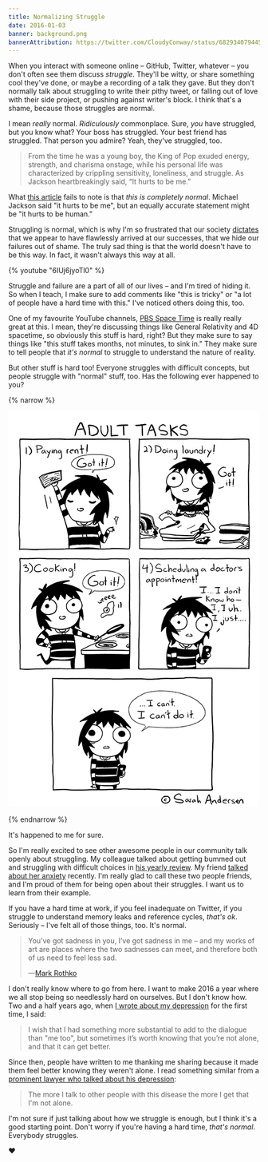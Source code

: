 ```yaml
---
title: Normalizing Struggle
date: 2016-01-03
banner: background.png
bannerAttribution: https://twitter.com/CloudyConway/status/682934079445188608
---
```


When you interact with someone online – GitHub, Twitter, whatever – you don't often see them discuss _struggle_. They'll be witty, or share something cool they've done, or maybe a recording of a talk they gave. But they don't normally talk about struggling to write their pithy tweet, or falling out of love with their side project, or pushing against writer's block. I think that's a shame, because those struggles are normal.

I mean _really_ normal. _Ridiculously_ commonplace. Sure, _you_ have struggled, but you know what? Your boss has struggled. Your best friend has struggled. That person you admire? Yeah, they've struggled, too.

> From the time he was a young boy, the King of Pop exuded energy, strength, and charisma onstage, while his personal life was characterized by crippling sensitivity, loneliness, and struggle. As Jackson heartbreakingly said, “It hurts to be me.”

What [this article](http://www.huffingtonpost.com/entry/artists-sensitive-creative_567f02dee4b0b958f6598764) fails to note is that _this is completely normal_. Michael Jackson said "it hurts to be me", but an equally accurate statement might be "it hurts to be human."

Struggling is normal, which is why I'm so frustrated that our society [dictates](http://jezebel.com/youre-not-adulting-youre-acting-your-fucking-age-1746878718) that we appear to have flawlessly arrived at our successes, that we hide our failures out of shame. The truly sad thing is that the world doesn't have to be this way. In fact, it wasn't always this way at all.

{% youtube "6IUj6jyoTl0" %}

Struggle and failure are a part of all of our lives – and I'm tired of hiding it. So when I teach, I make sure to add comments like "this is tricky" or "a lot of people have a hard time with this." I've noticed others doing this, too.

One of my favourite YouTube channels, [PBS Space Time](https://www.youtube.com/channel/UC7_gcs09iThXybpVgjHZ_7g) is really really great at this. I mean, they're discussing things like General Relativity and 4D spacetime, so obviously this stuff is hard, right? But they make sure to say things like "this stuff takes months, not minutes, to sink in." They make sure to tell people that _it's normal_ to struggle to understand the nature of reality.

But other stuff is hard too! Everyone struggles with difficult concepts, but people struggle with "normal" stuff, too. Has the following ever happened to you?

{% narrow %}

[![Adult tasks](sarah_scribbles.jpg)](http://sarahcandersen.com/post/129419169496/i-know-the-internet-is-rampant-with-jokes-about)

{% endnarrow %}

It's happened to me for sure.

So I'm really excited to see other awesome people in our community talk openly about struggling. My colleague talked about getting bummed out and struggling with difficult choices in [his yearly review](http://orta.io/on/being/29/). My friend [talked about her anxiety](http://www.mennenia.com/articles/2015-12-23-goodbye2015/) recently. I'm really glad to call these two people friends, and I'm proud of them for being open about their struggles. I want us to learn from their example.

If you have a hard time at work, if you feel inadequate on Twitter, if you struggle to understand memory leaks and reference cycles, _that's ok_. Seriously – I've felt all of those things, too. It's normal.

> You’ve got sadness in you, I’ve got sadness in me – and my works of art are places where the two sadnesses can meet, and therefore both of us need to feel less sad.
>
> —[Mark Rothko](https://youtu.be/qFnNgTSkHPM?t=412)

I don't really know where to go from here. I want to make 2016 a year where we all stop being so needlessly hard on ourselves. But I don't know how. Two and a half years ago, when [I wrote about my depression](/blog/depression/) for the first time, I said:

> I wish that I had something more substantial to add to the dialogue than "me too", but sometimes it’s worth knowing that you’re not alone, and that it can get better.

Since then, people have written to me thanking me sharing because it made them feel better knowing they weren't alone. I read something similar from a [prominent lawyer who talked about his depression](https://popehat.com/2015/05/21/happy-to-be-here/):

> The more I talk to other people with this disease the more I get that I'm not alone.

I'm not sure if just talking about how we struggle is enough, but I think it's a good starting point. Don't worry if you're having a hard time, _that's normal_. Everybody struggles.

❤️
